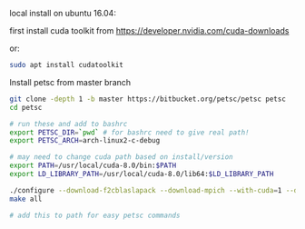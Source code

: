 local install on ubuntu 16.04:

first install cuda toolkit from https://developer.nvidia.com/cuda-downloads 

or:

```sh
sudo apt install cudatoolkit
```


Install petsc from master branch
```sh
git clone -depth 1 -b master https://bitbucket.org/petsc/petsc petsc
cd petsc

# run these and add to bashrc
export PETSC_DIR=`pwd` # for bashrc need to give real path!
export PETSC_ARCH=arch-linux2-c-debug

# may need to change cuda path based on install/version
export PATH=/usr/local/cuda-8.0/bin:$PATH 
export LD_LIBRARY_PATH=/usr/local/cuda-8.0/lib64:$LD_LIBRARY_PATH

./configure --download-f2cblaslapack --download-mpich --with-cuda=1 --download-cusp --with-thrust=1 COPTFLAGS='-O3' CXXOPTFLAGS='-O3' FOPTFLAGS='-O3' --with-debugging=0
make all

# add this to path for easy petsc commands
```

